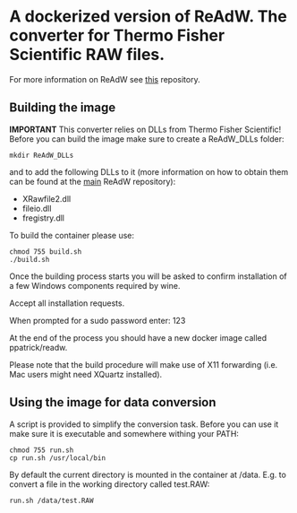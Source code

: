 # A dockerized version of ReAdW. The converter for Thermo Fisher Scientific RAW files.

For more information on ReAdW see [this](https://github.com/PedrioliLab/ReAdW) repository.


## Building the image

**IMPORTANT**
This converter relies on DLLs from Thermo Fisher Scientific!
Before you can build the image make sure to create a ReAdW_DLLs folder:

    mkdir ReAdW_DLLs

and to add the following DLLs to it (more information on how to obtain them can be found at the [main](https://github.com/PedrioliLab/ReAdW) ReAdW repository):
- XRawfile2.dll
- fileio.dll
- fregistry.dll


To build the container please use:

    chmod 755 build.sh
    ./build.sh

Once the building process starts you will be asked to confirm installation of a few Windows components required by wine.

Accept all installation requests.

When prompted for a sudo password enter: 123

At the end of the process you should have a new docker image called ppatrick/readw.

Please note that the build procedure will make use of X11 forwarding (i.e. Mac users might need XQuartz installed).


## Using the image for data conversion

A script is provided to simplify the conversion task. Before you can use it make sure it is executable and somewhere withing your PATH:

    chmod 755 run.sh
    cp run.sh /usr/local/bin
    

By default the current directory is mounted in the container at /data.
E.g. to convert a file in the working directory called test.RAW:

    run.sh /data/test.RAW
